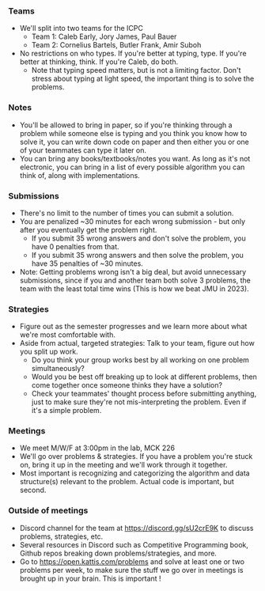  ### Teams
 - We'll split into two teams for the ICPC
    - Team 1: Caleb Early, Jory James, Paul Bauer
    - Team 2: Cornelius Bartels, Butler Frank, Amir Suboh
 - No restrictions on who types. If you're better at typing, type. If you're better at thinking, think. If you're Caleb, do both.
    - Note that typing speed matters, but is not a limiting factor. Don't stress about typing at light speed, the important thing is to solve the problems.

 ### Notes
 - You'll be allowed to bring in paper, so if you're thinking through a problem while someone else is typing and you think you know how to solve it, you can write down code on paper and then either you or one of your teammates can type it later on. 
 - You can bring any books/textbooks/notes you want. As long as it's not electronic, you can bring in a list of every possible algorithm you can think of, along with implementations.

 ### Submissions
 - There's no limit to the number of times you can submit a solution.
 - You are penalized ~30 minutes for each wrong submission - but only after you eventually get the problem right.
    - If you submit 35 wrong answers and don't solve the problem, you have 0 penalties from that.
    - If you submit 35 wrong answers and then solve the problem, you have 35 penalties of ~30 minutes.
 - Note: Getting problems wrong isn't a big deal, but avoid unnecessary submissions, since if you and another team both solve 3 problems, the team with the least total time wins (This is how we beat JMU in 2023).

 ### Strategies
 - Figure out as the semester progresses and we learn more about what we're most comfortable with.
 - Aside from actual, targeted strategies: Talk to your team, figure out how you split up work.
    - Do you think your group works best by all working on one problem simultaneously?
    - Would you be best off breaking up to look at different problems, then come together once someone thinks they have a solution?
    - Check your teammates' thought process before submitting anything, just to make sure they're not mis-interpreting the problem. Even if it's a simple problem.

### Meetings
 - We meet M/W/F at 3:00pm in the lab, MCK 226
 - We'll go over problems & strategies. If you have a problem you're stuck on, bring it up in the meeting and we'll work through it together.
 - Most important is recognizing and categorizing the algorithm and data structure(s) relevant to the problem. Actual code is important, but second.

### Outside of meetings
 - Discord channel for the team at https://discord.gg/sU2crE9K to discuss problems, strategies, etc.
 - Several resources in Discord such as Competitive Programming book, Github repos breaking down problems/strategies, and more.
 - Go to https://open.kattis.com/problems and solve at least one or two problems per week, to make sure the stuff we go over in meetings is brought up in your brain. This is important !
